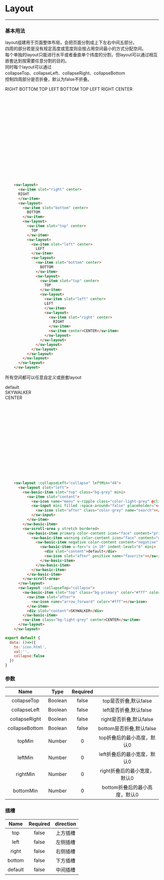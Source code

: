 # Layout
---
### 基本用法

layout组建用于页面整体布局，会把页面分割成上下左右中间五部分。<br/>
四周的部分若是没有规定高度或宽度则会按占用空间最小的方式分配空间。<br/>
每个单独的layout只能进行水平或者垂直单个纬度的分割，但layout可以通过相互嵌套达到按需要任意分割的目的。<br/>
同时每个layout可以通过<br/>
collapseTop、collapseLeft、collapseRight、collapseBottom<br/>
控制四周部分是否折叠，默认为false不折叠。

<common-decorator>
  <div style="width:600px;height:300px">
    <sw-layout>
      <sw-item slot="right" class="bg-warning" center style="width:100%;height:100%">
      RIGHT
      </sw-item>
      <sw-layout>
        <sw-item slot="bottom" class="bg-negative" center>
          BOTTOM
        </sw-item>
        <sw-layout>
          <sw-item slot="top" class="bg-positive" center>
            TOP
          </sw-item>
          <sw-layout>
            <sw-item slot="left" class="bg-grey" center style="width:100%;height:100%">
              LEFT
            </sw-item>
            <sw-layout>
              <sw-item slot="bottom" class="bg-positive" center>
                BOTTOM
              </sw-item>
              <sw-layout>
                <sw-item slot="top" class="bg-negative" center>
                  TOP
                </sw-item>
                <sw-layout>
                  <sw-item slot="left" class="bg-warning" center style="width:100%;height:100%">
                  LEFT
                  </sw-item>
                  <sw-layout>
                    <sw-item slot="right" class="bg-grey" center style="width:100%;height:100%">
                      RIGHT
                    </sw-item>
                    <sw-item class="bg-light-grey" center style="width:100%;height:100%">CENTER</sw-item>
                  </sw-layout>
                </sw-layout>
              </sw-layout>
            </sw-layout>
          </sw-layout>
        </sw-layout>
      </sw-layout>
    </sw-layout>
  </div>
</common-decorator>

``` html
    <sw-layout>
      <sw-item slot="right" center>
      RIGHT
      </sw-item>
      <sw-layout>
        <sw-item slot="bottom" center>
          BOTTOM
        </sw-item>
        <sw-layout>
          <sw-item slot="top" center>
            TOP
          </sw-item>
          <sw-layout>
            <sw-item slot="left" center>
              LEFT
            </sw-item>
            <sw-layout>
              <sw-item slot="bottom" center>
                BOTTOM
              </sw-item>
              <sw-layout>
                <sw-item slot="top" center>
                  TOP
                </sw-item>
                <sw-layout>
                  <sw-item slot="left" center>
                  LEFT
                  </sw-item>
                  <sw-layout>
                    <sw-item slot="right" center>
                      RIGHT
                    </sw-item>
                    <sw-item center>CENTER</sw-item>
                  </sw-layout>
                </sw-layout>
              </sw-layout>
            </sw-layout>
          </sw-layout>
        </sw-layout>
      </sw-layout>
    </sw-layout>
```
所有空间都可以任意自定义或嵌套layout

<common-decorator>
  <div style="width:600px;height:300px">
    <sw-layout :collapseLeft="collapse" leftMin="48" class="border-light-grey">
      <sw-layout slot="left">
        <sw-basic-item slot="top" class="bg-grey" mini>
          <sw-item slot="content">
            <sw-icon name="menu" style="margin-right:12px;cursor:pointer" v-ripple class="color-light-grey" @click="collapse=!collapse"></sw-icon>
            <sw-input mini filled :space-around="false" placeholder="<=try it" v-model="val">
              <sw-icon slot="after" class="color-grey" name="search"></sw-icon>
            </sw-input>
          </sw-item>
        </sw-basic-item>
        <sw-scroll-area y stretch>
          <sw-basic-item primary color-content icon="face" content="primary" split mini hover>
            <sw-basic-item warning color-content icon="face" content="warning" indent-level="3" mini split hover>
              <sw-basic-item negative color-content content="negative" indent-level="6" mini split hover>
                <sw-basic-item v-for="x in 10" indent-level="6" mini>
                  <div slot="content">default</div>
                  <sw-icon slot="after" positive name="favorite"></sw-icon>
                </sw-basic-item>
              </sw-basic-item>
            </sw-basic-item>
          </sw-basic-item>
        </sw-scroll-area>
      </sw-layout>
      <sw-layout :collapseTop="collapse">
        <sw-basic-item slot="top" class="bg-primary" color="#fff" color-content icon="fingerprint" mini>
          <sw-item slot="after">
            <sw-icon name="arrow_forward" color="#fff"></sw-icon>
          </sw-item>
          <div slot="content">SKYWALKER</div>
        </sw-basic-item>
        <sw-item class="bg-light-grey" center style="width:100%;height:100%">CENTER</sw-item>
      </sw-layout>
    </sw-layout>
  </div>
</common-decorator>

<script>
export default {
  data: ()=>({
    to:'icon.html',
    val:'',
    collapse:false
  })
}
</script>

``` html
    <sw-layout :collapseLeft="collapse" leftMin="48">
      <sw-layout slot="left">
        <sw-basic-item slot="top" class="bg-grey" mini>
          <sw-item slot="content">
            <sw-icon name="menu" v-ripple class="color-light-grey" @click="collapse=!collapse"></sw-icon>
            <sw-input mini filled :space-around="false" placeholder="<=try it" v-model="val">
              <sw-icon slot="after" class="color-grey" name="search"></sw-icon>
            </sw-input>
          </sw-item>
        </sw-basic-item>
        <sw-scroll-area y stretch bordered>
          <sw-basic-item primary color-content icon="face" content="primary" split mini hover>
            <sw-basic-item warning color-content icon="face" content="warning" indent-level="3" mini split hover>
              <sw-basic-item negative color-content content="negative" indent-level="6" mini split hover>
                <sw-basic-item v-for="x in 10" indent-level="6" mini>
                  <div slot="content">default</div>
                  <sw-icon slot="after" positive name="favorite"></sw-icon>
                </sw-basic-item>
              </sw-basic-item>
            </sw-basic-item>
          </sw-basic-item>
        </sw-scroll-area>
      </sw-layout>
      <sw-layout :collapseTop="collapse">
        <sw-basic-item slot="top" class="bg-primary" color="#fff" color-content icon="fingerprint" mini>
          <sw-item slot="after">
            <sw-icon name="arrow_forward" color="#fff"></sw-icon>
          </sw-item>
          <div slot="content">SKYWALKER</div>
        </sw-basic-item>
        <sw-item class="bg-light-grey" center>CENTER</sw-item>
      </sw-layout>
    </sw-layout>
```

``` js
export default {
  data: ()=>({
    to:'icon.html',
    val:'',
    collapse:false
  })
}
```

### 参数

Name|Type|Required||
:------:|:------:|:------:|:------:|
collapseTop|Boolean|false|top是否折叠,默认false|
collapseLeft|Boolean|false|left是否折叠,默认false|
collapseRight|Boolean|false|right是否折叠,默认false|
collapseBottom|Boolean|false|bottom是否折叠,默认false|
topMin|Number|0|top折叠后的最小高度，默认0|
leftMin|Number|0|left折叠后的最小宽度，默认0|
rightMin|Number|0|right折叠后的最小宽度，默认0|
bottomMin|Number|0|bottom折叠后的最小高度，默认0|

### 插槽

Name|Required|direction|
:------:|:------:|:------:|
top|false|上方插槽|
left|false|左侧插槽|
right|false|右侧插槽|
bottom|false|下方插槽|
default|false|中间插槽|